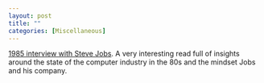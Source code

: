 ```yaml
---
layout: post
title: ""
categories: [Miscellaneous]
---
```

[1985 interview with Steve Jobs](http://reprints.longform.org/playboy-interview-steve-jobs). A very interesting read full of insights around the state of the computer industry in the 80s and the mindset Jobs and his company.